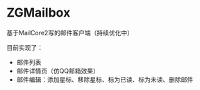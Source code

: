 # ZGMailbox
基于MailCore2写的邮件客户端（持续优化中）

目前实现了：
* 邮件列表
* 邮件详情页（仿QQ邮箱效果）
* 邮件编辑：添加星标、移除星标、标为已读、标为未读、删除邮件
